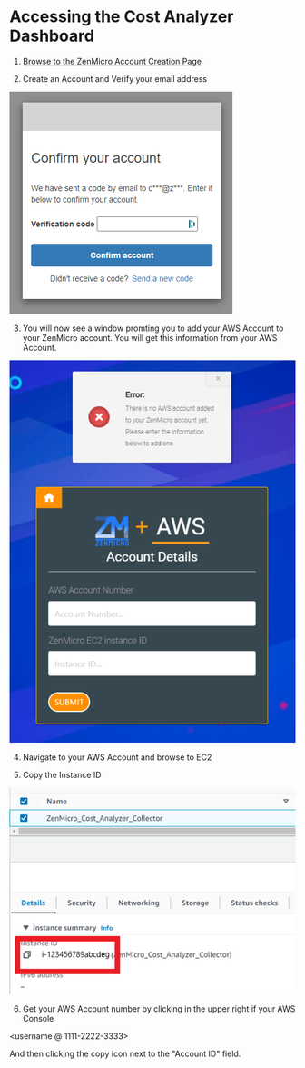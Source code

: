 # Accessing the Cost Analyzer Dashboard

1. [Browse to the ZenMicro Account Creation Page](https://zenmicro-cost-optimizer.auth.us-east-1.amazoncognito.com/signup?client_id=15qosfm9gv7vtipt51nj52s9j7&response_type=token&scope=aws.cognito.signin.user.admin+email+openid+phone+profile&redirect_uri=https://www.zenmicro.tech/landing)

2. Create an Account and Verify your email address

![Alt Text](/img/verify-email.png)

3. You will now see a window promting you to add your AWS Account to your ZenMicro account. You will get this information from your AWS Account.

![Alt Text](/img/add-account.png)

4. Navigate to your AWS Account and browse to EC2

5. Copy the Instance ID

![Alt Text](/img/ec2.png)

6. Get your AWS Account number by clicking in the upper right if your AWS Console

<username @ 1111-2222-3333>

And then clicking the copy icon next to the "Account ID" field.